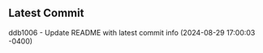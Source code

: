 
## Latest Commit
ddb1006 - Update README with latest commit info (2024-08-29 17:00:03 -0400) <Yunxi-Zhou>
